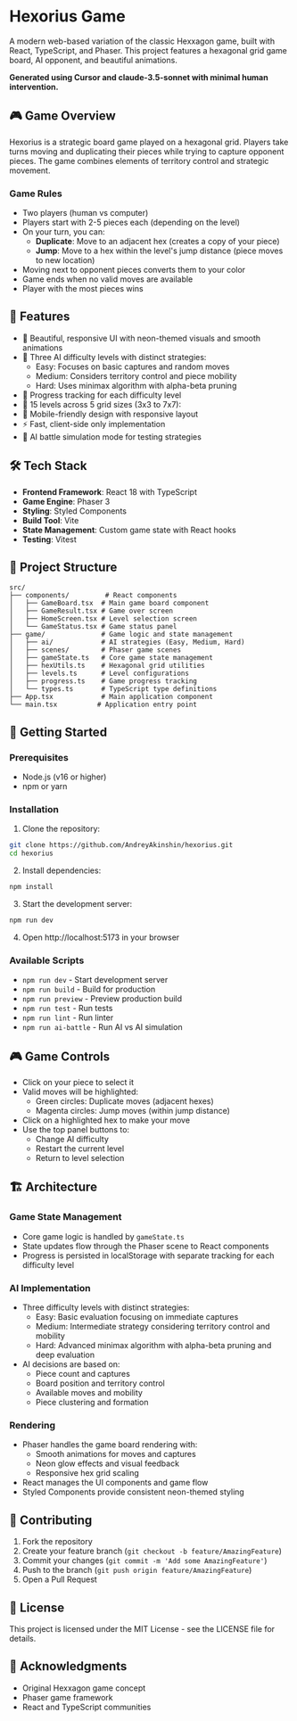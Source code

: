 # Hexorius Game

A modern web-based variation of the classic Hexxagon game, built with React, TypeScript, and Phaser. This project features a hexagonal grid game board, AI opponent, and beautiful animations.

**Generated using Cursor and claude-3.5-sonnet with minimal human intervention.**

## 🎮 Game Overview

Hexorius is a strategic board game played on a hexagonal grid. Players take turns moving and duplicating their pieces while trying to capture opponent pieces. The game combines elements of territory control and strategic movement.

### Game Rules
- Two players (human vs computer)
- Players start with 2-5 pieces each (depending on the level)
- On your turn, you can:
  - **Duplicate**: Move to an adjacent hex (creates a copy of your piece)
  - **Jump**: Move to a hex within the level's jump distance (piece moves to new location)
- Moving next to opponent pieces converts them to your color
- Game ends when no valid moves are available
- Player with the most pieces wins

## 🚀 Features

- 🎨 Beautiful, responsive UI with neon-themed visuals and smooth animations
- 🤖 Three AI difficulty levels with distinct strategies:
  - Easy: Focuses on basic captures and random moves
  - Medium: Considers territory control and piece mobility
  - Hard: Uses minimax algorithm with alpha-beta pruning
- 💾 Progress tracking for each difficulty level
- 🎯 15 levels across 5 grid sizes (3x3 to 7x7):
- 📱 Mobile-friendly design with responsive layout
- ⚡ Fast, client-side only implementation
- 🔄 AI battle simulation mode for testing strategies

## 🛠️ Tech Stack

- **Frontend Framework**: React 18 with TypeScript
- **Game Engine**: Phaser 3
- **Styling**: Styled Components
- **Build Tool**: Vite
- **State Management**: Custom game state with React hooks
- **Testing**: Vitest

## 📁 Project Structure

```
src/
├── components/         # React components
│   ├── GameBoard.tsx  # Main game board component
│   ├── GameResult.tsx # Game over screen
│   ├── HomeScreen.tsx # Level selection screen
│   └── GameStatus.tsx # Game status panel
├── game/              # Game logic and state management
│   ├── ai/            # AI strategies (Easy, Medium, Hard)
│   ├── scenes/        # Phaser game scenes
│   ├── gameState.ts   # Core game state management
│   ├── hexUtils.ts    # Hexagonal grid utilities
│   ├── levels.ts      # Level configurations
│   ├── progress.ts    # Game progress tracking
│   └── types.ts       # TypeScript type definitions
├── App.tsx            # Main application component
└── main.tsx          # Application entry point
```

## 🚀 Getting Started

### Prerequisites
- Node.js (v16 or higher)
- npm or yarn

### Installation

1. Clone the repository:
```bash
git clone https://github.com/AndreyAkinshin/hexorius.git
cd hexorius
```

2. Install dependencies:
```bash
npm install
```

3. Start the development server:
```bash
npm run dev
```

4. Open http://localhost:5173 in your browser

### Available Scripts

- `npm run dev` - Start development server
- `npm run build` - Build for production
- `npm run preview` - Preview production build
- `npm run test` - Run tests
- `npm run lint` - Run linter
- `npm run ai-battle` - Run AI vs AI simulation

## 🎮 Game Controls

- Click on your piece to select it
- Valid moves will be highlighted:
  - Green circles: Duplicate moves (adjacent hexes)
  - Magenta circles: Jump moves (within jump distance)
- Click on a highlighted hex to make your move
- Use the top panel buttons to:
  - Change AI difficulty
  - Restart the current level
  - Return to level selection

## 🏗️ Architecture

### Game State Management
- Core game logic is handled by `gameState.ts`
- State updates flow through the Phaser scene to React components
- Progress is persisted in localStorage with separate tracking for each difficulty level

### AI Implementation
- Three difficulty levels with distinct strategies:
  - Easy: Basic evaluation focusing on immediate captures
  - Medium: Intermediate strategy considering territory control and mobility
  - Hard: Advanced minimax algorithm with alpha-beta pruning and deep evaluation
- AI decisions are based on:
  - Piece count and captures
  - Board position and territory control
  - Available moves and mobility
  - Piece clustering and formation

### Rendering
- Phaser handles the game board rendering with:
  - Smooth animations for moves and captures
  - Neon glow effects and visual feedback
  - Responsive hex grid scaling
- React manages the UI components and game flow
- Styled Components provide consistent neon-themed styling

## 🤝 Contributing

1. Fork the repository
2. Create your feature branch (`git checkout -b feature/AmazingFeature`)
3. Commit your changes (`git commit -m 'Add some AmazingFeature'`)
4. Push to the branch (`git push origin feature/AmazingFeature`)
5. Open a Pull Request

## 📝 License

This project is licensed under the MIT License - see the LICENSE file for details.

## 🙏 Acknowledgments

- Original Hexxagon game concept
- Phaser game framework
- React and TypeScript communities
